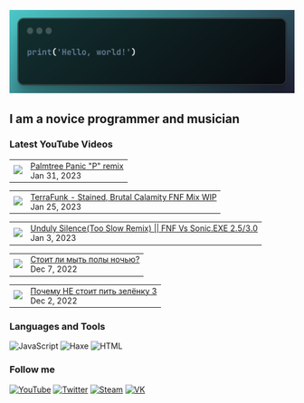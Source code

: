 [![Header](https://github.com/Nyan33/Nyan33/blob/main/assets/header.png)](https://www.youtube.com/channel/UCV-am5JX65zCBZZCsX4Fm2w)

## I am a novice programmer and musician

### Latest YouTube Videos
<!-- BLOG-POST-LIST:START --><table><tr><td><a href="https://www.youtube.com/watch?v=XKEv_9Y0SXU"><img width="140px" src="https://i.ytimg.com/vi/XKEv_9Y0SXU/mqdefault.jpg"></a></td>
<td><a href="https://www.youtube.com/watch?v=XKEv_9Y0SXU">Palmtree Panic &quot;P&quot; remix</a><br/>Jan 31, 2023</td></tr></table>
<table><tr><td><a href="https://www.youtube.com/watch?v=hqoJzZXQR5w"><img width="140px" src="https://i.ytimg.com/vi/hqoJzZXQR5w/mqdefault.jpg"></a></td>
<td><a href="https://www.youtube.com/watch?v=hqoJzZXQR5w">TerraFunk - Stained, Brutal Calamity FNF Mix WIP</a><br/>Jan 25, 2023</td></tr></table>
<table><tr><td><a href="https://www.youtube.com/watch?v=QYUGA0E2RRM"><img width="140px" src="https://i.ytimg.com/vi/QYUGA0E2RRM/mqdefault.jpg"></a></td>
<td><a href="https://www.youtube.com/watch?v=QYUGA0E2RRM">Unduly Silence&lpar;Too Slow Remix&rpar; || FNF Vs Sonic.EXE 2.5/3.0</a><br/>Jan 3, 2023</td></tr></table>
<table><tr><td><a href="https://www.youtube.com/watch?v=Jxn_OBZWi7k"><img width="140px" src="https://i.ytimg.com/vi/Jxn_OBZWi7k/mqdefault.jpg"></a></td>
<td><a href="https://www.youtube.com/watch?v=Jxn_OBZWi7k">Стоит ли мыть полы ночью?</a><br/>Dec 7, 2022</td></tr></table>
<table><tr><td><a href="https://www.youtube.com/watch?v=wv15CS9Bhjo"><img width="140px" src="https://i.ytimg.com/vi/wv15CS9Bhjo/mqdefault.jpg"></a></td>
<td><a href="https://www.youtube.com/watch?v=wv15CS9Bhjo">Почему НЕ стоит пить зелёнку 3</a><br/>Dec 2, 2022</td></tr></table>
<!-- BLOG-POST-LIST:END -->

### Languages and Tools
![JavaScript](https://img.shields.io/badge/-JavaScript-0B1216?style=for-the-badge&logo=JavaScript)
![Haxe](https://img.shields.io/badge/-Haxe-0B1216?style=for-the-badge&logo=Haxe)
![HTML](https://img.shields.io/badge/-HTML-0B1216?style=for-the-badge&logo=HTML5)

### Follow me
[![YouTube](https://img.shields.io/badge/-YouTube-0B1216?style=for-the-badge&logo=YouTube&logoColor=FF0038)](https://www.youtube.com/channel/UCV-am5JX65zCBZZCsX4Fm2w)
[![Twitter](https://img.shields.io/badge/-Twitter-0B1216?style=for-the-badge&logo=Twitter)](https://twitter.com/NyanBunBun1)
[![Steam](https://img.shields.io/badge/-Steam-0B1216?style=for-the-badge&logo=Steam)](https://steamcommunity.com/id/nyanbun/)
[![VK](https://img.shields.io/badge/-Vkontakte-0B1216?style=for-the-badge&logo=Vk&logoColor=1195F5)](https://vk.com/nyanbus)